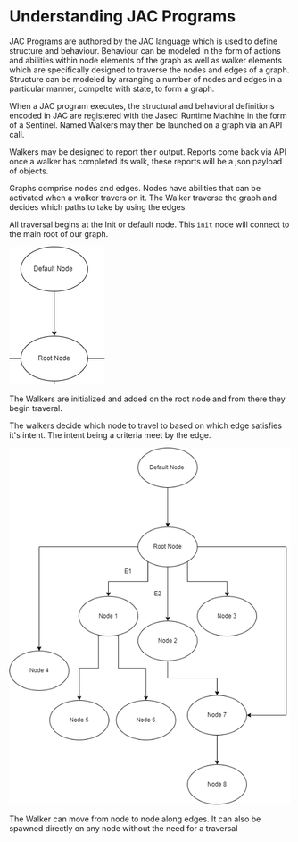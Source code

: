 # Understanding JAC Programs



JAC Programs are authored by the JAC language which is used to define structure and behaviour. Behaviour can be modeled in the form of actions and abilities within node elements of the graph as well as walker elements which are specifically designed to traverse the nodes and edges of a graph. Structure can be modeled by arranging a number of nodes and edges in a particular manner, compelte with state, to form a graph. 



When a JAC program executes, the structural and behavioral definitions encoded in JAC are registered with the Jaseci Runtime Machine in the form of a Sentinel. Named Walkers may then be launched on a graph via an API call. 



Walkers may be designed to report their output. Reports come back via API once a walker has completed its walk, these reports will be a json payload of objects.



Graphs comprise nodes and edges. Nodes have abilities that can be activated when a walker travers on it. The Walker traverse the graph and decides which paths to take by using the edges. 



All traversal begins at the Init or default node. This `init` node will connect to the main root of our graph.



![Pic of Main Root](../assets/root_node.png)



The Walkers are initialized and added on the root node and from there they begin traveral.

The walkers decide which node to travel to based on which edge satisfies it's intent. The intent being a criteria meet by the edge.



![Pic of Nodes and Edges](../assets/graph.png) 



The Walker can move from node to node along edges. It can also be spawned directly on any node without the need for a traversal
